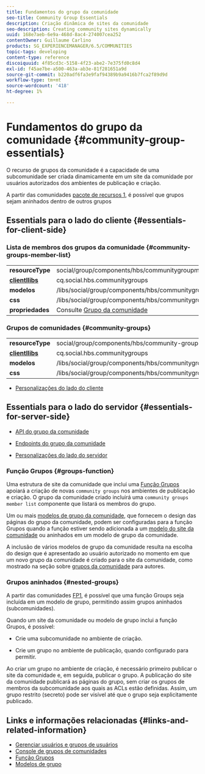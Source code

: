 ```yaml
---
title: Fundamentos do grupo da comunidade
seo-title: Community Group Essentials
description: Criação dinâmica de sites da comunidade
seo-description: Creating community sites dynamically
uuid: 168e7aeb-6e9a-468d-8ac4-274007cea252
contentOwner: Guillaume Carlino
products: SG_EXPERIENCEMANAGER/6.5/COMMUNITIES
topic-tags: developing
content-type: reference
discoiquuid: 4f85cd3c-5158-4f23-abe2-7e375fd0c8d4
exl-id: f45ae7be-a500-463a-ab3e-81f281651a9d
source-git-commit: b220adf6fa3e9faf94389b9a9416b7fca2f89d9d
workflow-type: tm+mt
source-wordcount: '418'
ht-degree: 1%

---
```


# Fundamentos do grupo da comunidade  {#community-group-essentials}

O recurso de grupos da comunidade é a capacidade de uma subcomunidade ser criada dinamicamente em um site da comunidade por usuários autorizados dos ambientes de publicação e criação.

A partir das comunidades [pacote de recursos 1](deploy-communities.md#latestfeaturepack), é possível que grupos sejam aninhados dentro de outros grupos

## Essentials para o lado do cliente {#essentials-for-client-side}

### Lista de membros dos grupos da comunidade {#community-groups-member-list}

<table>
 <tbody>
  <tr>
   <td> <strong>resourceType</strong></td>
   <td>social/group/components/hbs/communitygroupmemberlist</td>
  </tr>
  <tr>
   <td> <a href="clientlibs.md"><strong>clientllibs</strong></a></td>
   <td>cq.social.hbs.communitygroups</td>
  </tr>
  <tr>
   <td> <strong>modelos</strong></td>
   <td> /libs/social/group/components/hbs/communitygroupmemberlist/communitygroupmemberlist.hbs<br /> </td>
  </tr>
  <tr>
   <td> <strong>css</strong></td>
   <td> /libs/social/group/components/hbs/communitygroupmemberlist/clientlibs/memberList.css</td>
  </tr>
  <tr>
   <td><strong>propriedades</strong></td>
   <td>Consulte <a href="creating-groups.md">Grupo da comunidade</a></td>
  </tr>
 </tbody>
</table>

### Grupos de comunidades {#community-groups}

<table>
 <tbody>
  <tr>
   <td> <strong>resourceType</strong></td>
   <td>social/group/components/hbs/community-groups</td>
  </tr>
  <tr>
   <td> <a href="clientlibs.md"><strong>clientllibs</strong></a></td>
   <td>cq.social.hbs.communitygroups</td>
  </tr>
  <tr>
   <td> <strong>modelos</strong></td>
   <td> /libs/social/group/components/hbs/communitygroups/communitygroups.hbs<br /> </td>
  </tr>
  <tr>
   <td> <strong>css</strong></td>
   <td> /libs/social/group/components/hbs/communitygroupmemberlist/clientlibs/communitygroups.css</td>
  </tr>
 </tbody>
</table>

* [Personalizações do lado do cliente](client-customize.md)

## Essentials para o lado do servidor {#essentials-for-server-side}

* [API do grupo da comunidade](https://helpx.adobe.com/experience-manager/6-5/sites/developing/using/reference-materials/javadoc/com/adobe/cq/social/group/client/api/package-summary.html)

* [Endpoints do grupo da comunidade](https://helpx.adobe.com/experience-manager/6-5/sites/developing/using/reference-materials/javadoc/com/adobe/cq/social/group/client/endpoints/package-summary.html)

* [Personalizações do lado do servidor](server-customize.md)

### Função Grupos {#groups-function}

Uma estrutura de site da comunidade que inclui uma [Função Grupos](functions.md#groups-function) apoiará a criação de novas `community groups` nos ambientes de publicação e criação. O grupo da comunidade criado incluirá uma `community groups member list` componente que listará os membros do grupo.

Um ou mais [modelos de grupo da comunidade](tools-groups.md), que fornecem o design das páginas do grupo da comunidade, podem ser configuradas para a função Grupos quando a função estiver sendo adicionada a um [modelo do site da comunidade](sites.md) ou aninhados em um modelo de grupo da comunidade.

A inclusão de vários modelos de grupo da comunidade resulta na escolha do design que é apresentado ao usuário autorizado no momento em que um novo grupo da comunidade é criado para o site da comunidade, como mostrado na seção sobre [grupos da comunidade](creating-groups.md) para autores.

### Grupos aninhados {#nested-groups}

A partir das comunidades [FP1](deploy-communities.md#latestfeaturepack), é possível que uma função Groups seja incluída em um modelo de grupo, permitindo assim grupos aninhados (subcomunidades).

Quando um site da comunidade ou modelo de grupo inclui a função Grupos, é possível:

* Crie uma subcomunidade no ambiente de criação.

* Crie um grupo no ambiente de publicação, quando configurado para permitir.

Ao criar um grupo no ambiente de criação, é necessário primeiro publicar o site da comunidade e, em seguida, publicar o grupo. A publicação do site da comunidade publicará as páginas do grupo, sem criar os grupos de membros da subcomunidade aos quais as ACLs estão definidas. Assim, um grupo restrito (secreto) pode ser visível até que o grupo seja explicitamente publicado.

## Links e informações relacionadas {#links-and-related-information}

* [Gerenciar usuários e grupos de usuários](users.md)
* [Console de grupos de comunidades](groups.md)
* [Função Grupos](functions.md#groups-function)
* [Modelos de grupo](tools-groups.md)

